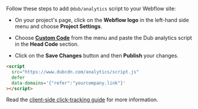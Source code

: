 Follow these steps to add `@dub/analytics` script to your Webflow site:

- On your project's page, click on the **Webflow logo** in the left-hand side menu and choose **Project Settings**.

- Choose **[Custom Code](https://university.webflow.com/lesson/custom-code-in-the-head-and-body-tags?topics=site-settings)** from the menu and paste the Dub analytics script in the **Head Code** section.

- Click on the **Save Changes** button and then **Publish** your changes.

```html
<script
  src="https://www.dubcdn.com/analytics/script.js"
  defer
  data-domains='{"refer":"yourcompany.link"}'
></script>
```

Read the [client-side click-tracking guide](https://dub.co/docs/sdks/client-side/features/client-side-click-tracking) for more information.
